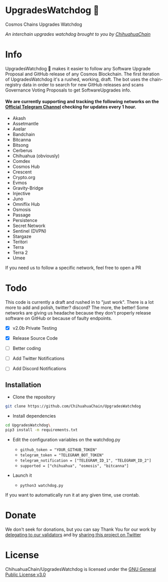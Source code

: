 # UpgradesWatchdog 🐶
Cosmos Chains Upgrades Watchdog

_An interchain upgrades watchdog brought to you by [ChihuahuaChain](https://chihuahua.wtf)_

# Info
UpgradesWatchdog 🐶 makes it easier to follow any Software Upgrade Proposal and GitHub release of any Cosmos Blockchain.
The first iteration of UpgradesWatchdog it's a rushed, working, draft.
The bot uses the chain-registry data in order to search for new GitHub releases and scans Governance Voting Proposals to get SoftwareUpgrades info.

#### We are currently supporting and tracking the following networks on the [Official Telegram Channel](https://t.me/CosmosUpgrades) checking for updates every 1 hour.
- Akash
- Assetmantle
- Axelar
- Bandchain
- Bitcanna
- Bitsong
- Cerberus
- Chihuahua (obviously)
- Comdex
- Cosmos Hub
- Crescent
- Crypto.org
- Evmos
- Gravity-Bridge
- Injective
- Juno
- Omniflix Hub
- Osmosis
- Passage
- Persistence
- Secret Network
- Sentinel (DVPN)
- Stargaze
- Teritori
- Terra
- Terra 2
- Umee

If you need us to follow a specific network, feel free to open a PR

# Todo
This code is currently a draft and rushed in to "just work".
There is a lot more to add and polish, twitter? discord? The more, the better!
Some networks are giving us headache because they don't properly release software on GitHub or because of faulty endpoints.

- [x] v2.0b Private Testing
- [x] Release Source Code
- [ ] Better coding
- [ ] Add Twitter Notifications
- [ ] Add Discord Notifications


## Installation

- Clone the repository
```bash 
git clone https://github.com/ChihuahuaChain/UpgradesWatchdog
```
- Install dependencies
```bash 
cd UpgradesWatchdog\
pip3 install -m requirements.txt
```
- Edit the configuration variables on the watchdog.py
  - ```github_token = "YOUR_GITHUB_TOKEN"```
  - ```telegram_token = "TELEGRAM_BOT_TOKEN"```
  - ```telegram_notification = ["TELEGRAM_ID_1", "TELEGRAM_ID_2"]```
  - ```supported = ["chihuahua", "osmosis", "bitcanna"]```

- Launch it
  - ```python3 watchdog.py```

If you want to automatically run it at any given time, use crontab.

# Donate
We don't seek for donations, but you can say Thank You for our work by [delegating to our validators](https://delegate.chihuahua.wtf) and by [sharing this project on Twitter](https://twitter.com/intent/tweet?text=Check%20out%20%23pyCosmicWrap%20%F0%9F%8C%AF%20by%20%40ChihuahuaChain%20-%20A%20%23python%20wrapper%20for%20%40cosmos%20on%20https%3A//github.com/ChihuahuaChain/pyCosmicWrap%20%23HUAHUA%20%23Chihuahua%20%23WOOF%0A)

# License
ChihuahuaChain/UpgradesWatchdog is licensed under the [GNU General Public License v3.0](https://choosealicense.com/licenses/gpl-3.0/)